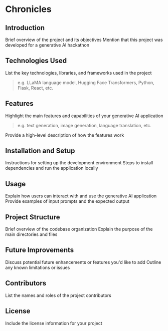 # Chronicles

## Introduction

Brief overview of the project and its objectives
Mention that this project was developed for a generative AI hackathon

## Technologies Used

List the key technologies, libraries, and frameworks used in the project

> e.g. LLaMA language model, Hugging Face Transformers, Python, Flask, React, etc.

## Features

Highlight the main features and capabilities of your generative AI application

> e.g. text generation, image generation, language translation, etc.

Provide a high-level description of how the features work

## Installation and Setup

Instructions for setting up the development environment
Steps to install dependencies and run the application locally

## Usage

Explain how users can interact with and use the generative AI application
Provide examples of input prompts and the expected output

## Project Structure

Brief overview of the codebase organization
Explain the purpose of the main directories and files

## Future Improvements

Discuss potential future enhancements or features you'd like to add
Outline any known limitations or issues

## Contributors

List the names and roles of the project contributors

## License

Include the license information for your project
